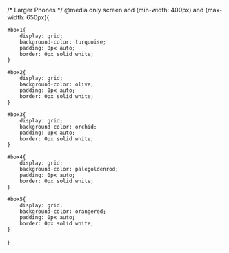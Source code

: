 /* Larger Phones */
@media only screen and (min-width: 400px) and (max-width: 650px){
    
    #box1{
        display: grid;
        background-color: turquoise;
        padding: 0px auto;
        border: 0px solid white;
    }

    #box2{
        display: grid;
        background-color: olive;
        padding: 0px auto;
        border: 0px solid white;
    }

    #box3{
        display: grid;
        background-color: orchid;
        padding: 0px auto;
        border: 0px solid white;
    }

    #box4{
        display: grid;
        background-color: palegoldenrod;
        padding: 0px auto;
        border: 0px solid white;
    }

    #box5{
        display: grid;
        background-color: orangered;
        padding: 0px auto;
        border: 0px solid white;
    }
}
